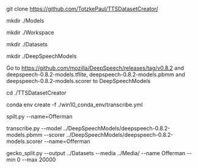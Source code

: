 git clone https://github.com/TotzkePaul/TTSDatasetCreator/

mkdir ./Models

mkdir ./Workspace

mkdir ./Datasets

mkdir ./DeepSpeechModels

Go to https://github.com/mozilla/DeepSpeech/releases/tag/v0.8.2
and deepspeech-0.8.2-models.tflite, deepspeech-0.8.2-models.pbmm and deepspeech-0.8.2-models.scorer to DeepSpeechModels

cd ./TTSDatasetCreator

conda env create -f ./win10_conda_env/transcribe.yml

spilt.py --name=Offerman

transcribe.py --model ../DeepSpeechModels/deepspeech-0.8.2-models.pbmm --scorer ../DeepSpeechModels/deepspeech-0.8.2-models.scorer --name=Offerman

gecko_split.py  --output ../Datasets --media ../Media/ --name Offerman --min 0 --max 20000
